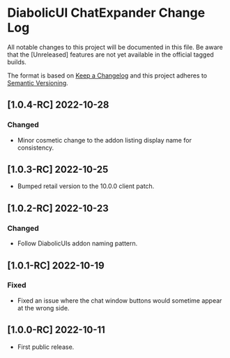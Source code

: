 # DiabolicUI ChatExpander Change Log
All notable changes to this project will be documented in this file. Be aware that the [Unreleased] features are not yet available in the official tagged builds.

The format is based on [Keep a Changelog](http://keepachangelog.com/)
and this project adheres to [Semantic Versioning](http://semver.org/).

## [1.0.4-RC] 2022-10-28
### Changed
- Minor cosmetic change to the addon listing display name for consistency.

## [1.0.3-RC] 2022-10-25
- Bumped retail version to the 10.0.0 client patch.

## [1.0.2-RC] 2022-10-23
### Changed
- Follow DiabolicUIs addon naming pattern.

## [1.0.1-RC] 2022-10-19
### Fixed
- Fixed an issue where the chat window buttons would sometime appear at the wrong side.

## [1.0.0-RC] 2022-10-11
- First public release.
